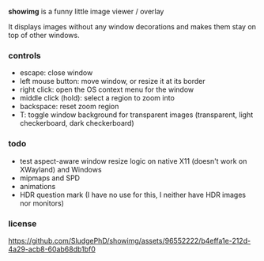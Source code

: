 **showimg** is a funny little image viewer / overlay

It displays images without any window decorations and makes them stay on top of
other windows.

### controls

- escape: close window
- left mouse button: move window, or resize it at its border
- right click: open the OS context menu for the window
- middle click (hold): select a region to zoom into
- backspace: reset zoom region
- T: toggle window background for transparent images (transparent, light checkerboard, dark checkerboard)

### todo

- test aspect-aware window resize logic on native X11 (doesn't work on XWayland) and Windows
- mipmaps and SPD
- animations
- HDR question mark (I have no use for this, I neither have HDR images nor monitors)

### license

https://github.com/SludgePhD/showimg/assets/96552222/b4effa1e-212d-4a29-acb8-60ab68db1bf0
